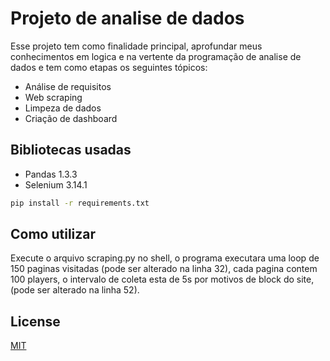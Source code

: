 # Projeto de analise de dados 

Esse projeto tem como finalidade principal, aprofundar meus conhecimentos em logica e na vertente da programação de analise de dados e tem como etapas os seguintes tópicos:
* Análise de requisitos
* Web scraping
* Limpeza de dados
* Criação de dashboard



## Bibliotecas usadas

* Pandas 1.3.3
* Selenium 3.14.1
```bash
pip install -r requirements.txt
```


## Como utilizar

Execute o arquivo scraping.py no shell, o programa executara uma loop de 150 paginas visitadas (pode ser alterado na linha 32), cada pagina contem 100 players, o intervalo de coleta esta de 5s por motivos de block do site, (pode ser alterado na linha 52).

## License
[MIT](https://choosealicense.com/licenses/mit/)